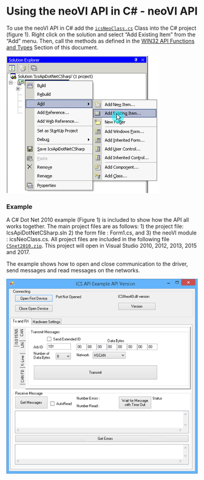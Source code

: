 # Using the neoVI API in C# - neoVI API

To use the neoVI API in C# add the [`icsNeoClass.cs`](https://cdn.intrepidcs.net/guides/neoVIDLL/\_downloads/0f20729ed67e93491ce3dc561c785937/icsNeoClass.zip) Class into the C# project (figure 1). Right click on the solution and select “Add Existing Item” from the “Add” menu. Then, call the methods as defined in the [WIN32 API Functions and Types](../win32-api-overview-intrepidcs-api/) Section of this document.

![Figure 1 - Add Existing Item From the Add menu C#.NET Menu.](../.gitbook/assets/CSNetAddClass.gif)

### Example

A C# Dot Net 2010 example (Figure 1) is included to show how the API all works together. The main project files are as follows: 1) the project file: IcsApiDotNetCSharp.sln 2) the form file : Form1.cs, and 3) the neoVI module : icsNeoClass.cs. All project files are included in the following file [`CSnet2010.zip`](https://cdn.intrepidcs.net/guides/neoVIDLL/\_downloads/9a99f8bde62128dff29eb5e06464e1c0/CSnet2010.zip). This project will open in Visual Studio 2010, 2012, 2013, 2015 and 2017.

The example shows how to open and close communication to the driver, send messages and read messages on the networks.

![Figure 2 - The C# Dot Net 2010 Example.](../.gitbook/assets/DNETExample.gif)
